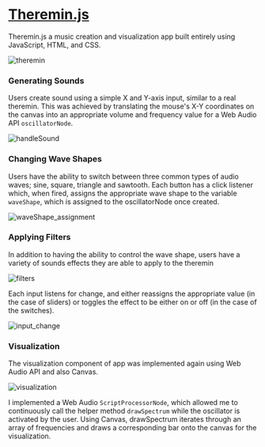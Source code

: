 # [Theremin.js](http://npsandler.com/Theremin.js/)

Theremin.js a music creation and visualization app built entirely using JavaScript, HTML, and CSS.

![theremin](https://github.com/npsandler/Theremin.js/blob/master/docs/app.png)

### Generating Sounds

Users create sound using a simple X and Y-axis input, similar to a real theremin. This was achieved by translating the mouse's X-Y coordinates on the canvas into an appropriate volume and frequency value for a Web Audio API `oscillatorNode`.

![handleSound](https://github.com/npsandler/Theremin.js/blob/master/docs/handleSound.png)


### Changing Wave Shapes

Users have the ability to switch between three common types of audio waves; sine, square, triangle and sawtooth. Each button has a click listener which, when fired, assigns the appropriate wave shape to the variable `waveShape`, which is assigned to the oscillatorNode once created.

![waveShape_assignment](https://github.com/npsandler/Theremin.js/blob/master/docs/waveShape_assignment.png)

### Applying Filters

In addition to having the ability to control the wave shape, users have a variety of sounds effects they are able to apply to the theremin

![filters](https://github.com/npsandler/Theremin.js/blob/master/docs/filters.png)

Each input listens for change, and either reassigns the appropriate value (in the case of sliders) or toggles the effect to be either on or off (in the case of the switches).

![input_change](https://github.com/npsandler/Theremin.js/blob/master/docs/input_change.png)

### Visualization

The visualization component of app was implemented again using Web Audio API and also Canvas.

![visualization](https://github.com/npsandler/Theremin.js/blob/master/docs/visualization.png)

I implemented a Web Audio `ScriptProcessorNode`, which allowed me to continuously call the helper method `drawSpectrum` while the oscillator is activated by the user. Using Canvas, drawSpectrum iterates through an array of frequencies and draws a corresponding bar onto the canvas for the visualization.
